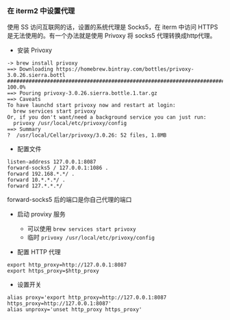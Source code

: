 ### 在 iterm2 中设置代理
使用 SS 访问互联网的话，设置的系统代理是 Socks5，在 iterm 中访问 HTTPS 是无法使用的。有一个办法就是使用 Privoxy 将 socks5 代理转换成http代理。

- 安装 Privoxy
```shell
-> brew install privoxy
==> Downloading https://homebrew.bintray.com/bottles/privoxy-3.0.26.sierra.bottl
######################################################################## 100.0%
==> Pouring privoxy-3.0.26.sierra.bottle.1.tar.gz
==> Caveats
To have launchd start privoxy now and restart at login:
  brew services start privoxy
Or, if you don't want/need a background service you can just run:
  privoxy /usr/local/etc/privoxy/config
==> Summary
?  /usr/local/Cellar/privoxy/3.0.26: 52 files, 1.8MB
```

- 配置文件
```shell
listen-address 127.0.0.1:8087
forward-socks5 / 127.0.0.1:1086 .
forward 192.168.*.*/ .
forward 10.*.*.*/ .
forward 127.*.*.*/
```  
forward-socks5 后的端口是你自己代理的端口  

- 启动 provixy 服务
    - 可以使用 `brew services start privoxy`
    - 临时 `privoxy /usr/local/etc/privoxy/config`  

  

- 配置 HTTP 代理
```shell
export http_proxy=http://127.0.0.1:8087
export https_proxy=$http_proxy
```

- 设置开关
```shell
alias proxy='export http_proxy=http://127.0.0.1:8087 https_proxy=http://127.0.0.1:8087'
alias unproxy='unset http_proxy https_proxy'
```
